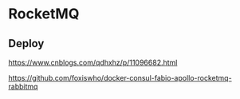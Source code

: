 # RocketMQ

## Deploy

https://www.cnblogs.com/qdhxhz/p/11096682.html

https://github.com/foxiswho/docker-consul-fabio-apollo-rocketmq-rabbitmq
